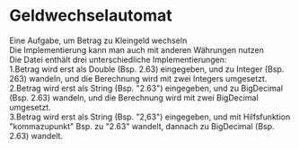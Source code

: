 # Geldwechselautomat
Eine Aufgabe, um Betrag zu Kleingeld wechseln</br>
Die Implementierung kann man auch mit anderen Währungen nutzen</br>
Die Datei enthält drei unterschiedliche Implementierungen:</br>
1.Betrag wird erst als Double (Bsp. 2.63) eingegeben, und zu Integer (Bsp. 263) wandeln, und die Berechnung wird mit zwei Integers umgesetzt.</br>
2.Betrag wird erst als String (Bsp. "2.63") eingegeben, und zu BigDecimal (Bsp. 2.63) wandeln, und die Berechnung wird mit zwei BigDecimal umgesetzt.</br>
3.Betrag wird erst als String (Bsp. "2,63") eingegeben, und mit Hilfsfunktion "kommazupunkt" Bsp. zu "2.63" wandelt, dannach zu BigDecimal (Bsp. 2.63) wandelt.</br>
